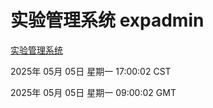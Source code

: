 # 实验管理系统 expadmin
[实验管理系统](http://:56808/expadmin-782313d2-e1b1-4ea7-932e-3a55e6a1a4d0/)

2025年 05月 05日 星期一 17:00:02 CST

2025年 05月 05日 星期一 09:00:02 GMT
